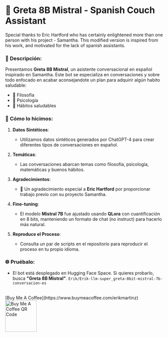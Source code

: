 # 💬 **Greta 8B Mistral** - **Spanish Couch Assistant**

Special thanks to Eric Hartford who has certainly enlightened more than one person with his project - Samantha. This modified version is inspired from his work, and motivated for the lack of spanish assistants.

### 📜 **Descripción:**
Presentamos **Greta 8B Mistral**, un asistente conversacional en español inspirado en Samantha. Este bot se especializa en conversaciones y sobre todo enfocado en acabar aconsejandote un plan para adquirir algún habito saludable:
- 🧠 Filosofía
- 🧘 Psicología
- 🌱 Hábitos saludables

### 🔧 **Cómo lo hicimos:**

1. **Datos Sintéticos**:
   - Utilizamos datos sintéticos generados por ChatGPT-4 para crear diferentes tipos de conversaciones en español. 

2. **Temáticas**:
   - Las conversaciones abarcan temas como filosofía, psicología, matemáticas y buenos hábitos.

3. **Agradecimientos**:
   - 🎉 Un agradecimiento especial a **Eric Hartford** por proporcionar trabajo previo con su proyecto Samantha.

4. **Fine-tuning**:
   - El modelo **Mistral 7B** fue ajustado usando **QLora** con cuantificación en 8 bits, manteniendo un formato de chat (no instruct) para hacerlo más natural.

5. **Reproduce el Proceso**:
   - Consulta un par de scripts en el repositorio para reproducir el proceso en tu propio idioma.

### 🌐 **Pruébalo**:
- El bot está desplegado en Hugging Face Space. Si quieres probarlo, busca **"Greta 8B Mistral"**. `Erik/Erik-llm-super_greta-8bit-mistral-7b-conversacion-es`

<br>
[Buy Me A Coffee](https://www.buymeacoffee.com/erikmartinz)                                                       <img src="./QR.png" alt="Buy Me A Coffee QR Code" width="100" height="100">
